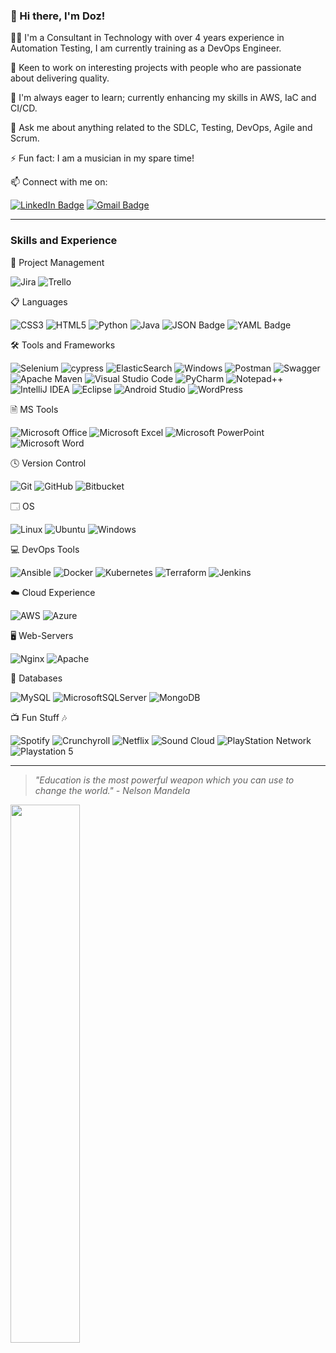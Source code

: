 ### 👋 Hi there, I'm Doz!

👨‍💻 I'm a Consultant in Technology with over 4 years experience in Automation Testing, I am currently training as a DevOps Engineer.

🔭 Keen to work on interesting projects with people who are passionate about delivering quality.

🌱 I'm always eager to learn; currently enhancing my skills in AWS, IaC and CI/CD.

💬 Ask me about anything related to the SDLC, Testing, DevOps, Agile and Scrum.

⚡ Fun fact: I am a musician in my spare time!

📫 Connect with me on:

  [![LinkedIn Badge](https://img.shields.io/badge/LinkedIn-0A66C2?logo=linkedin&logoColor=fff&style=plastic)](https://www.linkedin.com/in/chiedozie-chukwurah-6a6851a0/)
  [![Gmail Badge](https://img.shields.io/badge/Gmail-EA4335?logo=gmail&logoColor=fff&style=plastic)](mailto:chukwurahdc@gmail.com)
  
---

### Skills and Experience

🚀 Project Management

![Jira](https://img.shields.io/badge/jira-%230A0FFF.svg?style=plastic&logo=jira&logoColor=white)
![Trello](https://img.shields.io/badge/Trello-%23026AA7.svg?style=plastic&logo=Trello&logoColor=white)

📋 Languages 

![CSS3](https://img.shields.io/badge/css3-%231572B6.svg?style=plastic&logo=css3&logoColor=white)
![HTML5](https://img.shields.io/badge/html5-%23E34F26.svg?style=plastic&logo=html5&logoColor=white)
![Python](https://img.shields.io/badge/python-3670A0?style=plastic&logo=python&logoColor=ffdd54)
![Java](https://img.shields.io/badge/java-%23ED8B00.svg?style=plastic&logo=openjdk&logoColor=white)
![JSON Badge](https://img.shields.io/badge/JSON-000?logo=json&logoColor=fff&style=plastic)
![YAML Badge](https://img.shields.io/badge/YAML-CB171E?logo=yaml&logoColor=fff&style=plastic)

🛠️ Tools and Frameworks

![Selenium](https://img.shields.io/badge/-selenium-%43B02A?style=plastic&logo=selenium&logoColor=white)
![cypress](https://img.shields.io/badge/-cypress-%23E5E5E5?style=plastic&logo=cypress&logoColor=058a5e)
![ElasticSearch](https://img.shields.io/badge/-ElasticSearch-005571?style=plastic&logo=elasticsearch)
![Windows](https://img.shields.io/badge/Windows-0078D6?style=plastic&logo=windows&logoColor=white)
![Postman](https://img.shields.io/badge/Postman-FF6C37?style=plastic&logo=postman&logoColor=white)
![Swagger](https://img.shields.io/badge/-Swagger-%23Clojure?style=plastic&logo=swagger&logoColor=white)
![Apache Maven](https://img.shields.io/badge/Apache%20Maven-C71A36?style=plastic&logo=Apache%20Maven&logoColor=white)
![Visual Studio Code](https://img.shields.io/badge/Visual%20Studio%20Code-0078d7.svg?style=plastic&logo=visual-studio-code&logoColor=white)
![PyCharm](https://img.shields.io/badge/pycharm-143?style=plastic&logo=pycharm&logoColor=black&color=black&labelColor=green)
![Notepad++](https://img.shields.io/badge/Notepad++-90E59A.svg?style=plastic&logo=notepad%2b%2b&logoColor=black)
![IntelliJ IDEA](https://img.shields.io/badge/IntelliJIDEA-000000.svg?style=plastic&logo=intellij-idea&logoColor=white)
![Eclipse](https://img.shields.io/badge/Eclipse-FE7A16.svg?style=plastic&logo=Eclipse&logoColor=white)
![Android Studio](https://img.shields.io/badge/Android%20Studio-3DDC84.svg?style=plastic&logo=android-studio&logoColor=white)
![WordPress](https://img.shields.io/badge/WordPress-%23117AC9.svg?style=plastic&logo=WordPress&logoColor=white)

🗎 MS Tools

![Microsoft Office](https://img.shields.io/badge/Microsoft_Office-D83B01?style=plastic&logo=microsoft-office&logoColor=white)
![Microsoft Excel](https://img.shields.io/badge/Microsoft_Excel-217346?style=plastic&logo=microsoft-excel&logoColor=white)
![Microsoft PowerPoint](https://img.shields.io/badge/Microsoft_PowerPoint-B7472A?style=plastic&logo=microsoft-powerpoint&logoColor=white)
![Microsoft Word](https://img.shields.io/badge/Microsoft_Word-2B579A?style=plastic&logo=microsoft-word&logoColor=white)

🕓  Version Control 

![Git](https://img.shields.io/badge/git-%23F05033.svg?style=plastic&logo=git&logoColor=white)
![GitHub](https://img.shields.io/badge/github-%23121011.svg?style=plastic&logo=github&logoColor=white)
![Bitbucket](https://img.shields.io/badge/bitbucket-%230047B3.svg?style=plastic&logo=bitbucket&logoColor=white)

🗔 OS

![Linux](https://img.shields.io/badge/Linux-FCC624?style=plastic&logo=linux&logoColor=black)
![Ubuntu](https://img.shields.io/badge/Ubuntu-E95420?style=plastic&logo=ubuntu&logoColor=white)
![Windows](https://img.shields.io/badge/Windows-0078D6?style=plastic&logo=windows&logoColor=white)

💻 DevOps Tools

![Ansible](https://img.shields.io/badge/ansible-%231A1918.svg?style=plastic&logo=ansible&logoColor=white)
![Docker](https://img.shields.io/badge/docker-%230db7ed.svg?style=plastic&logo=docker&logoColor=white)
![Kubernetes](https://img.shields.io/badge/kubernetes-%23326ce5.svg?style=plastic&logo=kubernetes&logoColor=white)
![Terraform](https://img.shields.io/badge/terraform-%235835CC.svg?style=plastic&logo=terraform&logoColor=white)
![Jenkins](https://img.shields.io/badge/jenkins-%232C5263.svg?style=plastic&logo=jenkins&logoColor=white)

☁️ Cloud Experience

![AWS](https://img.shields.io/badge/AWS-%23FF9900.svg?style=plastic&logo=amazon-aws&logoColor=white)
![Azure](https://img.shields.io/badge/azure-%230072C6.svg?style=plastic&logo=microsoftazure&logoColor=white)

🖥️ Web-Servers

![Nginx](https://img.shields.io/badge/nginx-%23009639.svg?style=plastic&logo=nginx&logoColor=white)
![Apache](https://img.shields.io/badge/apache-%23D42029.svg?style=plastic&logo=apache&logoColor=white)

💾 Databases 

![MySQL](https://img.shields.io/badge/mysql-%2300f.svg?style=plastic&logo=mysql&logoColor=white)
![MicrosoftSQLServer](https://img.shields.io/badge/Microsoft%20SQL%20Sever-CC2927?style=plastic&logo=microsoft%20sql%20server&logoColor=white)
![MongoDB](https://img.shields.io/badge/MongoDB-%234ea94b.svg?style=plastic&logo=mongodb&logoColor=white)


📺 Fun Stuff 🎶 

![Spotify](https://img.shields.io/badge/Spotify-1ED760?style=plastic&logo=spotify&logoColor=white)
![Crunchyroll](https://img.shields.io/badge/Crunchyroll-F47521?style=plastic&logo=crunchyroll&logoColor=white)
![Netflix](https://img.shields.io/badge/Netflix-E50914?style=plastic&logo=netflix&logoColor=white)
![Sound Cloud](https://img.shields.io/badge/sound%20cloud-FF5500?style=plastic&logo=soundcloud&logoColor=white)
![PlayStation Network](https://img.shields.io/badge/PSN-%230070D1.svg?style=plastic&logo=Playstation&logoColor=white)
![Playstation 5](https://img.shields.io/badge/Playstation%205-003791?style=plastic&logo=playstation-5&logoColor=white)

---

> *"Education is the most powerful weapon which you can use to change the world." - Nelson Mandela*
  
<img align="left" width="47%" src="https://github-readme-stats.vercel.app/api?username=dchukwurah&theme=tokyonight" />


<!--
**dchukwurah/dchukwurah** is a ✨ _special_ ✨ repository because its `README.md` (this file) appears on your GitHub profile.

Here are some ideas to get you started:

- 🔭 I’m currently working on ...
- 🌱 I’m currently learning ...
- 👯 I’m looking to collaborate on ...
- 🤔 I’m looking for help with ...
- 💬 Ask me about ...
- 📫 How to reach me: ...
- 😄 Pronouns: ...
- ⚡ Fun fact: ...
-->
